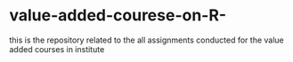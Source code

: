 # value-added-courese-on-R-
this is the repository related to the all assignments conducted for the value added courses in institute

